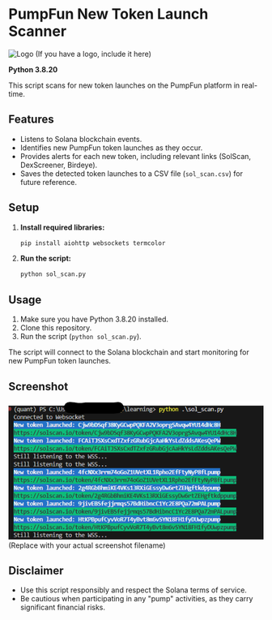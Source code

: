 # PumpFun New Token Launch Scanner

<img src="logo.png" alt="Logo" width="200">  (If you have a logo, include it here)

**Python 3.8.20**

This script scans for new token launches on the PumpFun platform in real-time.

## Features

*   Listens to Solana blockchain events.
*   Identifies new PumpFun token launches as they occur.
*   Provides alerts for each new token, including relevant links (SolScan, DexScreener, Birdeye).
*   Saves the detected token launches to a CSV file (`sol_scan.csv`) for future reference.

## Setup

1.  **Install required libraries:**

    ```bash
    pip install aiohttp websockets termcolor
    ```

2.  **Run the script:**

    ```bash
    python sol_scan.py
    ```

## Usage

1.  Make sure you have Python 3.8.20 installed.
2.  Clone this repository.
3.  Run the script (`python sol_scan.py`).

The script will connect to the Solana blockchain and start monitoring for new PumpFun token launches.


## Screenshot

![Screenshot](scanexample.png)  (Replace with your actual screenshot filename)


## Disclaimer

*   Use this script responsibly and respect the Solana terms of service.
*   Be cautious when participating in any "pump" activities, as they carry significant financial risks.
